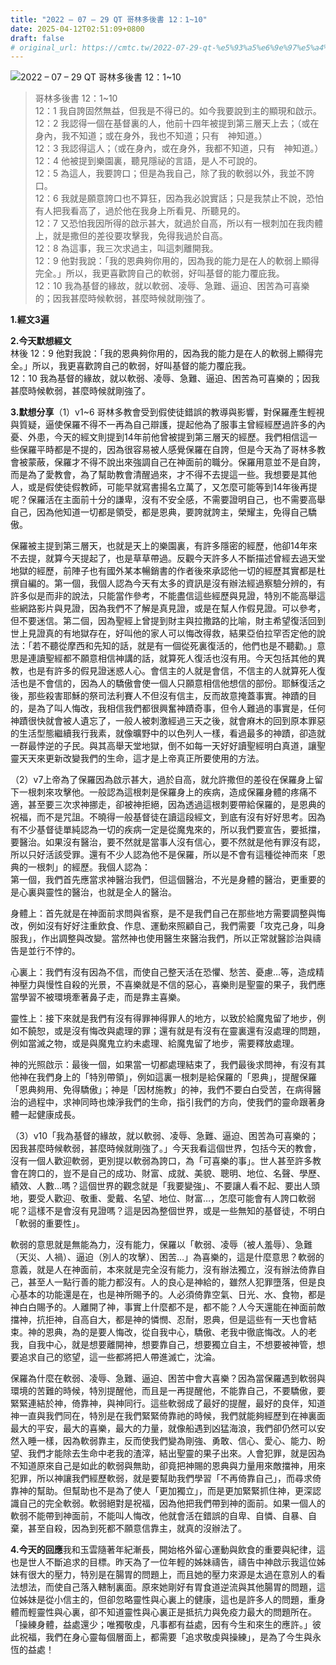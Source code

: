 ```yaml
---
title: "2022 – 07 – 29 QT 哥林多後書 12：1~10"
date: 2025-04-12T02:51:09+0800
draft: false
# original_url: https://cmtc.tw/2022-07-29-qt-%e5%93%a5%e6%9e%97%e5%a4%9a%e5%be%8c%e6%9b%b8-12%ef%bc%9a110
---
```


![2022 – 07 – 29 QT 哥林多後書 12：1~10](/images/qt.jpg  "2022 – 07 – 29 QT 哥林多後書 12：1~10")

> 哥林多後書 12：1~10  
> 12：1 我自誇固然無益，但我是不得已的。如今我要說到主的顯現和啟示。  
> 12：2 我認得一個在基督裏的人，他前十四年被提到第三層天上去；（或在身內，我不知道；或在身外，我也不知道；只有　神知道。）  
> 12：3 我認得這人；（或在身內，或在身外，我都不知道，只有　神知道。）  
> 12：4 他被提到樂園裏，聽見隱祕的言語，是人不可說的。  
> 12：5 為這人，我要誇口；但是為我自己，除了我的軟弱以外，我並不誇口。  
> 12：6 我就是願意誇口也不算狂，因為我必說實話；只是我禁止不說，恐怕有人把我看高了，過於他在我身上所看見、所聽見的。  
> 12：7 又恐怕我因所得的啟示甚大，就過於自高，所以有一根刺加在我肉體上，就是撒但的差役要攻擊我，免得我過於自高。  
> 12：8 為這事，我三次求過主，叫這刺離開我。  
> 12：9 他對我說：「我的恩典夠你用的，因為我的能力是在人的軟弱上顯得完全。」所以，我更喜歡誇自己的軟弱，好叫基督的能力覆庇我。  
> 12：10 我為基督的緣故，就以軟弱、凌辱、急難、逼迫、困苦為可喜樂的；因我甚麼時候軟弱，甚麼時候就剛強了。

**1.經文3遍**

**2.今天默想經文**  
林後 12：9 他對我說：「我的恩典夠你用的，因為我的能力是在人的軟弱上顯得完全。」所以，我更喜歡誇自己的軟弱，好叫基督的能力覆庇我。  
12：10 我為基督的緣故，就以軟弱、凌辱、急難、逼迫、困苦為可喜樂的；因我甚麼時候軟弱，甚麼時候就剛強了。

**3.默想分享**（1）v1~6 哥林多教會受到假使徒錯誤的教導與影響，對保羅產生輕視與質疑，逼使保羅不得不一再為自己辯護，提起他為了服事主曾經經歷過許多的內憂、外患，今天的經文則提到14年前他曾被提到第三層天的經歷。我們相信這一些保羅平時都是不提的，因為很容易被人感覺保羅在自誇，但是今天為了哥林多教會被蒙蔽，保羅才不得不說出來強調自己在神面前的職分。保羅用意並不是自誇，而是為了愛教會，為了幫助教會清醒過來，才不得不去提這一些。我想要是其他人，或是假使徒假教師，可能早就寫書揚名立萬了，又怎麼可能等到14年後再提呢？保羅活在主面前十分的謙卑，沒有不安全感，不需要證明自己，也不需要高舉自己，因為他知道一切都是領受，都是恩典，要誇就誇主，榮耀主，免得自己驕傲。

保羅被主提到第三層天，也就是天上的樂園裏，有許多隱密的經歷，他卻14年來不去提，就算今天提起了，也是草草帶過。反觀今天許多人不斷描述曾經去過天堂地獄的經歷，前陣子也有國外某本暢銷書的作者後來承認他一切的經歷其實都是杜撰自編的。第一個，我個人認為今天有太多的資訊是沒有辦法經過察驗分辨的，有許多似是而非的說法，只能當作參考，不能盡信這些經歷與見證，特別不能高舉這些網路影片與見證，因為我們不了解是真見證，或是在幫人作假見證。可以參考，但不要迷信。第二個，因為聖經上曾提到財主與拉撒路的比喻，財主希望復活回到世上見證真的有地獄存在，好叫他的家人可以悔改得救，結果亞伯拉罕否定他的說法：「若不聽從摩西和先知的話，就是有一個從死裏復活的，他們也是不聽勸。」意思是連讀聖經都不願意相信神講的話，就算死人復活也沒有用。今天包括其他的異教，也是有許多的假見證迷惑人心。會信主的人就是會信，不信主的人就算死人復活也是不會信的，因為人的驕傲會使一個人只願意相信他想信的部份。耶穌復活之後，那些殺害耶穌的祭司法利賽人不但沒有信主，反而故意掩蓋事實。神蹟的目的，是為了叫人悔改，我相信我們都很興奮神蹟奇事，但令人難過的事實是，任何神蹟很快就會被人遺忘了，一般人被刺激經過三天之後，就會麻木的回到原本罪惡的生活型態繼續我行我素，就像曠野中的以色列人一樣，看過最多的神蹟，卻造就一群最悖逆的子民。與其高舉天堂地獄，倒不如每一天好好讀聖經明白真道，讓聖靈天天來更新改變我們的生命，這才是上帝真正所要使用的方法。

（2）v7上帝為了保羅因為啟示甚大，過於自高，就允許撒但的差役在保羅身上留下一根刺來攻擊他。一般認為這根刺是保羅身上的疾病，造成保羅身體的疼痛不適，甚至要三次求神挪走，卻被神拒絕，因為透過這根刺要帶給保羅的，是恩典的祝福，而不是咒詛。不曉得一般基督徒在讀這段經文，到底有沒有好好思考。因為有不少基督徒單純認為一切的疾病一定是從魔鬼來的，所以我們要宣告，要抵擋，要醫治。如果沒有醫治，要不然就是當事人沒有信心，要不然就是他有罪沒有認，所以只好活該受罪。還有不少人認為他不是保羅，所以是不會有這種從神而來「恩典的一根刺」的經歷。我個人認為：  
第一個，我們首先應當求神醫治我們，但這個醫治，不光是身體的醫治，更重要的是心裏與靈性的醫治，也就是全人的醫治。

身體上：首先就是在神面前求問與省察，是不是我們自己在那些地方需要調整與悔改，例如沒有好好注重飲食、作息、運動來照顧自己，我們需要「攻克己身，叫身服我」，作出調整與改變。當然神也使用醫生來醫治我們，所以正常就醫診治與禱告是並行不悖的。

心裏上：我們有沒有因為不信，而使自己整天活在恐懼、愁苦、憂慮…等，造成精神壓力與慢性自殺的光景，不喜樂就是不信的惡心，喜樂則是聖靈的果子，我們應當學習不被環境牽著鼻子走，而是靠主喜樂。

靈性上：接下來就是我們有沒有得罪神得罪人的地方，以致於給魔鬼留了地步，例如不饒恕，或是沒有悔改與處理的罪；還有就是有沒有在靈裏還有沒處理的問題，例如當滅之物，或是與魔鬼立約未處理、給魔鬼留了地步，需要釋放處理。

神的光照啟示：最後一個，如果當一切都處理結束了，我們最後求問神，有沒有其他神在我們身上的「特別帶領」，例如這裏一根刺是給保羅的「恩典」，提醒保羅「恩典夠用、免得驕傲」；神是「因材施教」的神，我們不要白白受苦，在病得醫治的過程中，求神同時也煉淨我們的生命，指引我們的方向，使我們的靈命跟著身體一起健康成長。

（3）v10「我為基督的緣故，就以軟弱、凌辱、急難、逼迫、困苦為可喜樂的；因我甚麼時候軟弱，甚麼時候就剛強了。」今天我看這個世界，包括今天的教會，沒有一個人歡迎軟弱，更別提以軟弱為誇口，為「可喜樂的事」。世人甚至許多教會在誇口的，豈不是自己的成功、財富、成就、美貌、聰明、地位、名聲、學歷、績效、人數…嗎？這個世界的觀念就是「我要變強」、不要讓人看不起、要出人頭地，要受人歡迎、敬重、愛戴、名望、地位、財富…，怎麼可能會有人誇口軟弱呢？這樣不是會沒有見證嗎？這是因為整個世界，或是一些無知的基督徒，不明白「軟弱的重要性」。

軟弱的意思就是無能為力，沒有能力，保羅以「軟弱、凌辱（被人羞辱）、急難（天災、人禍）、逼迫（別人的攻擊）、困苦…」為喜樂的，這是什麼意思？軟弱的意義，就是人在神面前，本來就是完全沒有能力，沒有辦法獨立，沒有辦法倚靠自己，甚至人一點行善的能力都沒有。人的良心是神給的，雖然人犯罪墮落，但是良心基本的功能還是在，也是神所賜予的。人必須倚靠空氣、日光、水、食物，都是神白白賜予的。人離開了神，事實上什麼都不是，都不能？人今天還能在神面前敵擋神，抗拒神，自高自大，都是神的憐憫、忍耐，恩典，但是這些有一天也會結束。神的恩典，為的是要人悔改，從自我中心，驕傲、老我中徹底悔改。人的老我，自我中心，就是想要離開神，想要靠自己，想要獨立自主，不想要被神管，想要追求自己的慾望，這一些都將把人帶進滅亡，沈淪。

保羅為什麼在軟弱、凌辱、急難、逼迫、困苦中會大喜樂？因為當保羅遇到軟弱與環境的苦難的時候，特別提醒他，而且是一再提醒他，不能靠自己，不要驕傲，要緊緊連結於神，倚靠神，與神同行。這些軟弱成了最好的提醒，最好的良伴，知道神一直與我們同在，特別是在我們緊緊倚靠祂的時候，我們就能夠經歷到在神裏面最大的平安，最大的喜樂，最大的力量，就像船遇到凶猛海浪，我們卻仍然可以安然入睡一樣，因為軟弱靠主，反而使我們變為剛強、勇敢、信心、愛心、能力、盼望、我們才能除去生命中老我的渣滓，結出聖靈的果子出來。人會犯罪，就是因為不知道原來自己是如此的軟弱與無助，卻竟把神賜的恩典與力量用來敵擋神，用來犯罪，所以神讓我們經歷軟弱，就是要幫助我們學習「不再倚靠自己」，而尋求倚靠神的幫助。但幫助也不是為了使人「更加獨立」，而是更加緊緊抓住神，更深認識自己的完全軟弱。軟弱絕對是祝福，因為他把我們帶到神的面前。如果一個人的軟弱不能帶到神面前，不能叫人悔改，他就會活在錯誤的自卑、自憐、自暴、自棄，甚至自殺，因為到死都不願意信靠主，就真的沒辦法了。

**4.今天的回應**我和玉雲隨著年紀漸長，開始格外留心運動與飲食的重要與紀律，這也是世人不斷追求的目標。昨天為了一位年輕的姊妹禱告，禱告中神啟示我這位姊妹有很大的壓力，特別是在腸胃的問題上，而且她的壓力來源是太過在意別人的看法想法，而使自己落入轄制裏面。原來她剛好有胃食道逆流與其他腸胃的問題，這位姊妹是從小信主的，但卻忽略靈性與心裏上的健康，這也是許多人的問題，重身體而輕靈性與心裏，卻不知道靈性與心裏正是抵抗力與免疫力最大的問題所在。「操練身體，益處還少；唯獨敬虔，凡事都有益處，因有今生和來生的應許。」彼此祝福，我們在身心靈每個層面上，都需要「追求敬虔與操練」，是為了今生與永恆的益處！